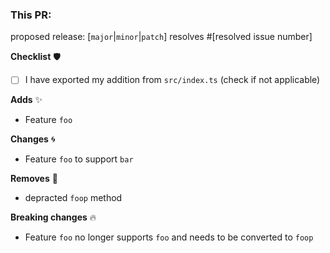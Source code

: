 ### This PR:

proposed release: [`major`|`minor`|`patch`]
resolves #[resolved issue number]

**Checklist** 🛡
- [ ] I have exported my addition from `src/index.ts` (check if not applicable)

**Adds** ✨
- Feature `foo`

**Changes** 🌀
- Feature `foo` to support `bar`

**Removes** 👋
- depracted `foop` method

**Breaking changes** 🔥
- Feature `foo` no longer supports `foo` and needs to be converted to `foop`

